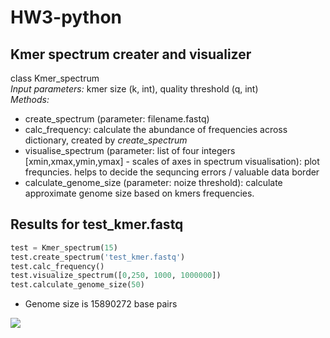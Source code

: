 # HW3-python

## Kmer spectrum creater and visualizer  

class Kmer_spectrum  
_Input parameters:_ kmer size (k, int), quality threshold (q, int)  
_Methods:_   
* create_spectrum (parameter: filename.fastq)
* calc_frequency: calculate the abundance of frequencies across dictionary, created by _create_spectrum_
* visualise_spectrum (parameter: list of four integers [xmin,xmax,ymin,ymax] - scales of axes in spectrum visualisation): plot frequncies. helps to decide the sequncing errors / valuable data border
* calculate_genome_size (parameter: noize threshold): calculate approximate genome size based on kmers frequencies.

## Results for __test_kmer.fastq__
```python
test = Kmer_spectrum(15)  
test.create_spectrum('test_kmer.fastq')  
test.calc_frequency()  
test.visualize_spectrum([0,250, 1000, 1000000])  
test.calculate_genome_size(50)
```

* Genome size is 15890272 base pairs

![](https://pp.userapi.com/c834200/v834200393/1579b6/EpfOMdpuxFI.jpg)

